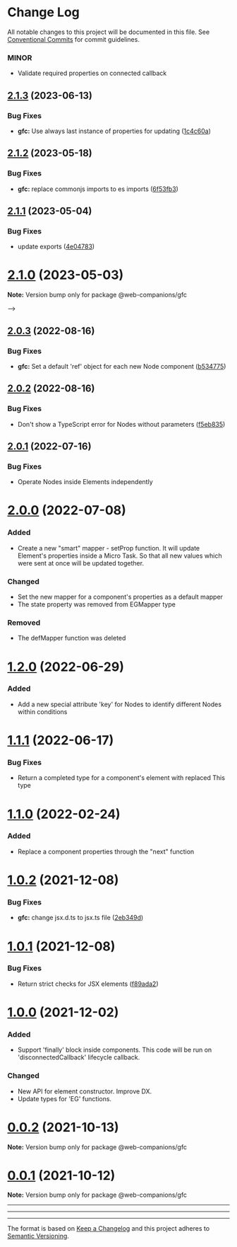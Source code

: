 # Change Log

All notable changes to this project will be documented in this file.
See [Conventional Commits](https://conventionalcommits.org) for commit guidelines.

### MINOR

- Validate required properties on connected callback


## [2.1.3](https://github.com/sumbad/web-companions/compare/@web-companions/gfc@2.1.2...@web-companions/gfc@2.1.3) (2023-06-13)


### Bug Fixes

* **gfc:** Use always last instance of properties for updating ([1c4c60a](https://github.com/sumbad/web-companions/commit/1c4c60abbe5d5aad471fbd56200f4cc66fe105fc))





## [2.1.2](https://github.com/sumbad/web-companions/compare/@web-companions/gfc@2.1.1...@web-companions/gfc@2.1.2) (2023-05-18)


### Bug Fixes

* **gfc:** replace commonjs imports to es imports ([6f53fb3](https://github.com/sumbad/web-companions/commit/6f53fb3a3c626895809a1ec3e4b25d59622b3c34))





## [2.1.1](https://github.com/sumbad/web-companions/compare/@web-companions/gfc@2.1.0...@web-companions/gfc@2.1.1) (2023-05-04)


### Bug Fixes

* update exports ([4e04783](https://github.com/sumbad/web-companions/commit/4e047836cc7d9f9a1da9303fc45bcb7079583538))





# [2.1.0](https://github.com/sumbad/web-companions/compare/@web-companions/gfc@2.1.0-develop.1...@web-companions/gfc@2.1.0) (2023-05-03)

**Note:** Version bump only for package @web-companions/gfc





-->

## [2.0.3](https://github.com/sumbad/web-companions/compare/@web-companions/gfc@2.0.2...@web-companions/gfc@2.0.3) (2022-08-16)


### Bug Fixes

* **gfc:** Set a default 'ref' object for each new Node component ([b534775](https://github.com/sumbad/web-companions/commit/b534775a0edabe834e4084256fc429121a3ff156))





## [2.0.2](https://github.com/sumbad/web-companions/compare/@web-companions/gfc@2.0.0...@web-companions/gfc@2.0.2) (2022-08-16)


### Bug Fixes

* Don't show a TypeScript error for Nodes without parameters ([f5eb835](https://github.com/sumbad/web-companions/commit/f5eb835d5a18928b76edf8a38ec1669c85f8b363))


## [2.0.1](https://github.com/sumbad/web-companions/compare/@web-companions/gfc@2.0.0...@web-companions/gfc@2.0.1) (2022-07-16)

### Bug Fixes

  - Operate Nodes inside Elements independently

  

# [2.0.0](https://github.com/sumbad/web-companions/compare/@web-companions/gfc@1.3.0...@web-companions/gfc@2.0.0) (2022-07-08)

### Added

  - Create a new "smart" mapper - setProp function. 
    It will update Element's properties inside a Micro Task. So that all new values which were sent at once will be updated together.

### Changed

  - Set the new mapper for a component's properties as a default mapper
  - The state property was removed from EGMapper type

### Removed

  - The defMapper function was deleted



# [1.2.0](https://github.com/sumbad/web-companions/compare/@web-companions/gfc@1.1.1...@web-companions/gfc@1.2.0) (2022-06-29)

### Added
  - Add a new special attribute 'key' for Nodes to identify different Nodes within conditions


# [1.1.1](https://github.com/sumbad/web-companions/compare/@web-companions/gfc@1.101...@web-companions/gfc@1.1.1) (2022-06-17)

### Bug Fixes
  - Return a completed type for a component's element with replaced This type


# [1.1.0](https://github.com/sumbad/web-companions/compare/@web-companions/gfc@1.0.1...@web-companions/gfc@1.1.0) (2022-02-24)

### Added
  - Replace a component properties through the "next" function


# [1.0.2](https://github.com/sumbad/web-companions/compare/@web-companions/gfc@1.0.1...@web-companions/gfc@1.0.2) (2021-12-08)


### Bug Fixes

* **gfc:** change jsx.d.ts to jsx.ts file ([2eb349d](https://github.com/sumbad/web-companions/commit/2eb349d34071a5918348dd98f5ce51e75df40f15))



# [1.0.1](https://github.com/sumbad/web-companions/compare/@web-companions/gfc@1.0.0...@web-companions/gfc@1.0.1) (2021-12-08)


### Bug Fixes

* Return strict checks for JSX elements ([f89ada2](https://github.com/sumbad/web-companions/commit/f89ada2bc41726c25fe87e4dc1aa57ea31d6691c))


# [1.0.0](https://github.com/sumbad/web-companions/compare/@web-companions/gfc@0.0.2...@web-companions/gfc@1.0.0) (2021-12-02)

### Added
  - Support 'finally' block inside components. This code will be run on 'disconnectedCallback' lifecycle callback.

### Changed
  - New API for element constructor. Improve DX.
  - Update types for 'EG' functions.


# [0.0.2](https://github.com/sumbad/web-companions/compare/@web-companions/gfc@0.0.1...@web-companions/gfc@0.0.2) (2021-10-13)

**Note:** Version bump only for package @web-companions/gfc


# [0.0.1](https://github.com/sumbad/web-companions/compare/@web-companions/gfc@0.0.1-develop.4...@web-companions/gfc@0.0.1) (2021-10-12)

**Note:** Version bump only for package @web-companions/gfc


---
---
---


The format is based on [Keep a Changelog](http://keepachangelog.com/)
and this project adheres to [Semantic Versioning](http://semver.org/).







<!-- ## [X.Y.Z] - YYYY-MM-DD -->

<!-- ### Added -->
<!-- ### Changed -->
<!-- ### Deprecated -->
<!-- ### Removed -->
<!-- ### Bug Fixes -->
<!-- ### Security -->
<!-- ## Unreleased -->
